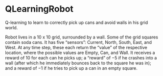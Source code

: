 # QLearningRobot

Q-learning to learn to correctly pick up cans and avoid walls in his grid world.

Robot lives in a 10 x 10 grid, surrounded by a wall. Some of the grid squares contain soda cans.
It has five “sensors”: Current, North, South, East, and West. 
At any time step, these each return the “value” of the respective location, where the possible values are Empty, Can, and Wall.
It receives a reward of 10 for each can he picks up; a “reward” of −5 if he crashes into a wall (after which he immediately bounces back to the square he was in); and a reward of −1 if he tries to pick up a can in an empty square.
